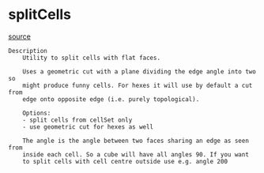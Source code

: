 # splitCells

[source](github.com/OpenFOAM-jp/OpenFOAM-utilities-tutorials-jp/blob/master/v1906/mesh/advanced/splitCells/splitCells.C/splitCells.C)

```
Description
    Utility to split cells with flat faces.

    Uses a geometric cut with a plane dividing the edge angle into two so
    might produce funny cells. For hexes it will use by default a cut from
    edge onto opposite edge (i.e. purely topological).

    Options:
    - split cells from cellSet only
    - use geometric cut for hexes as well

    The angle is the angle between two faces sharing an edge as seen from
    inside each cell. So a cube will have all angles 90. If you want
    to split cells with cell centre outside use e.g. angle 200


```

